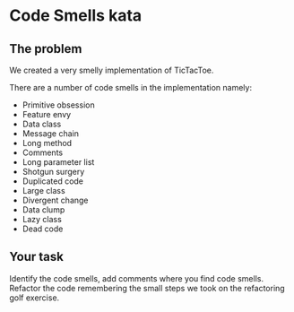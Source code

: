 # Code Smells kata

## The problem

We created a very smelly implementation of TicTacToe.

There are a number of code smells in the implementation namely:

- Primitive obsession
- Feature envy
- Data class
- Message chain
- Long method
- Comments
- Long parameter list
- Shotgun surgery
- Duplicated code
- Large class
- Divergent change
- Data clump
- Lazy class
- Dead code

## Your task

Identify the code smells, add comments where you find code smells.
Refactor the code remembering the small steps we took on the refactoring golf exercise.
